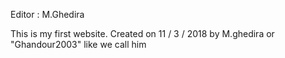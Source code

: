 Editor : M.Ghedira

This is my first website. Created on 11 / 3 / 2018 by M.ghedira or "Ghandour2003" like we call him
